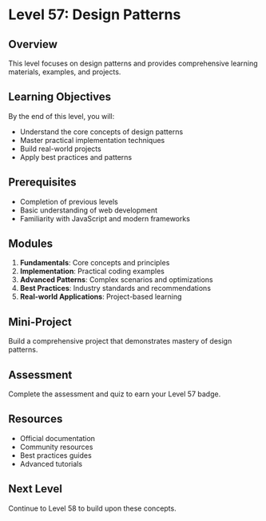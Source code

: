 # Level 57: Design Patterns

## Overview
This level focuses on design patterns and provides comprehensive learning materials, examples, and projects.

## Learning Objectives
By the end of this level, you will:
- Understand the core concepts of design patterns
- Master practical implementation techniques
- Build real-world projects
- Apply best practices and patterns

## Prerequisites
- Completion of previous levels
- Basic understanding of web development
- Familiarity with JavaScript and modern frameworks

## Modules
1. **Fundamentals**: Core concepts and principles
2. **Implementation**: Practical coding examples
3. **Advanced Patterns**: Complex scenarios and optimizations
4. **Best Practices**: Industry standards and recommendations
5. **Real-world Applications**: Project-based learning

## Mini-Project
Build a comprehensive project that demonstrates mastery of design patterns.

## Assessment
Complete the assessment and quiz to earn your Level 57 badge.

## Resources
- Official documentation
- Community resources
- Best practices guides
- Advanced tutorials

## Next Level
Continue to Level 58 to build upon these concepts.
